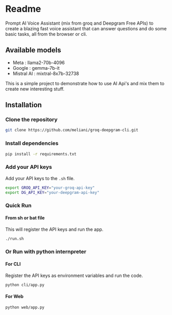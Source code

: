 # Readme

Prompt AI Voice Assistant (mix from groq and Deepgram Free APIs) to create a blazing fast voice assistant that can answer questions and do some basic tasks, all from the browser or cli.

## Available models

- Meta : llama2-70b-4096
- Google : gemma-7b-it
- Mistral AI : mixtral-8x7b-32738

This is a simple project to demonstrate how to use AI Api's and mix them to create new interesting stuff.

## Installation

### Clone the repository

```bash
git clone https://github.com/meliani/groq-deepgram-cli.git
```

### Install dependencies

```bash
pip install -r requirements.txt
```

### Add your API keys

Add your API keys to the `.sh` file.

```bash
export GROQ_API_KEY="your-groq-api-key"
export DG_API_KEY="your-deepgram-api-key"
```

### Quick Run

#### From sh or bat file

This will register the API keys and run the app.

```bash
./run.sh
```

### Or Run with python internpreter

#### For CLI

Register the API keys as environment variables and run the code.

```bash
python cli/app.py
```

#### For Web

```bash
python web/app.py
```
